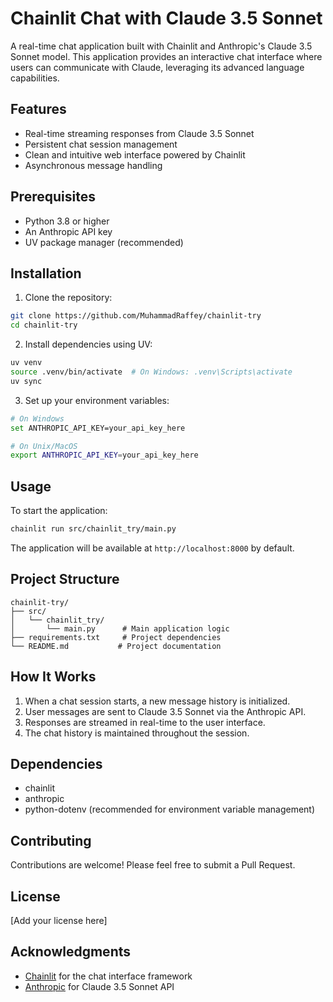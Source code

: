 # Chainlit Chat with Claude 3.5 Sonnet

A real-time chat application built with Chainlit and Anthropic's Claude 3.5 Sonnet model. This application provides an interactive chat interface where users can communicate with Claude, leveraging its advanced language capabilities.

## Features

- Real-time streaming responses from Claude 3.5 Sonnet
- Persistent chat session management
- Clean and intuitive web interface powered by Chainlit
- Asynchronous message handling

## Prerequisites

- Python 3.8 or higher
- An Anthropic API key
- UV package manager (recommended)

## Installation

1. Clone the repository:

```bash
git clone https://github.com/MuhammadRaffey/chainlit-try
cd chainlit-try
```

2. Install dependencies using UV:

```bash
uv venv
source .venv/bin/activate  # On Windows: .venv\Scripts\activate
uv sync
```

3. Set up your environment variables:

```bash
# On Windows
set ANTHROPIC_API_KEY=your_api_key_here

# On Unix/MacOS
export ANTHROPIC_API_KEY=your_api_key_here
```

## Usage

To start the application:

```bash
chainlit run src/chainlit_try/main.py
```

The application will be available at `http://localhost:8000` by default.

## Project Structure

```
chainlit-try/
├── src/
│   └── chainlit_try/
│       └── main.py      # Main application logic
├── requirements.txt     # Project dependencies
└── README.md           # Project documentation
```

## How It Works

1. When a chat session starts, a new message history is initialized.
2. User messages are sent to Claude 3.5 Sonnet via the Anthropic API.
3. Responses are streamed in real-time to the user interface.
4. The chat history is maintained throughout the session.

## Dependencies

- chainlit
- anthropic
- python-dotenv (recommended for environment variable management)

## Contributing

Contributions are welcome! Please feel free to submit a Pull Request.

## License

[Add your license here]

## Acknowledgments

- [Chainlit](https://github.com/Chainlit/chainlit) for the chat interface framework
- [Anthropic](https://www.anthropic.com/) for Claude 3.5 Sonnet API
